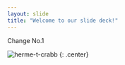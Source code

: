 ```yaml
---
layout: slide
title: "Welcome to our slide deck!"
---
```


Change No.1

![herme-t-crabb](https://octodex.github.com/images/herme-t-crabb.png)
{: .center}
